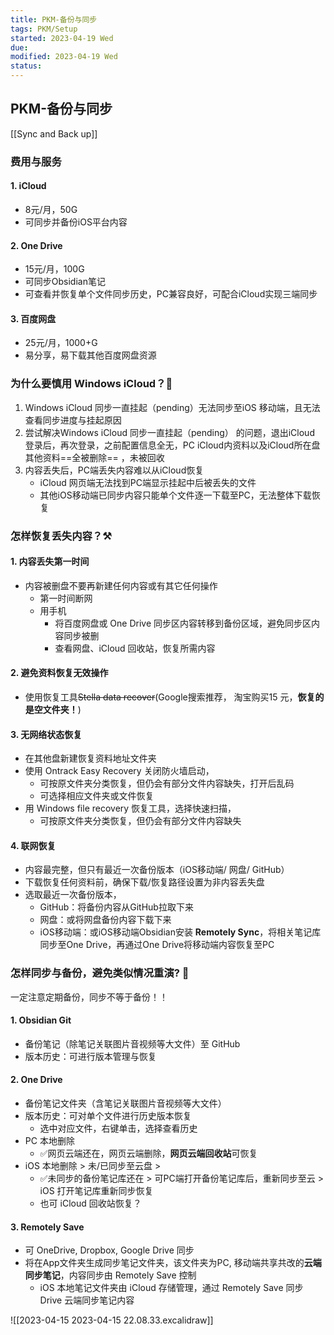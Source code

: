 ```yaml
---
title: PKM-备份与同步
tags: PKM/Setup
started: 2023-04-19 Wed
due: 
modified: 2023-04-19 Wed
status: 
---
```

## PKM-备份与同步
[[Sync and Back up]]
### 费用与服务
#### 1. iCloud
- 8元/月，50G
- 可同步并备份iOS平台内容
#### 2. One Drive
- 15元/月，100G
- 可同步Obsidian笔记
- 可查看并恢复单个文件同步历史，PC兼容良好，可配合iCloud实现三端同步
#### 3. 百度网盘
- 25元/月，1000+G
- 易分享，易下载其他百度网盘资源
### 为什么要慎用 Windows iCloud？🚫
1. Windows iCloud 同步一直挂起（pending）无法同步至iOS 移动端，且无法查看同步进度与挂起原因
2. 尝试解决Windows iCloud 同步一直挂起（pending） 的问题，退出iCloud 登录后，再次登录，之前配置信息全无，PC iCloud内资料以及iCloud所在盘其他资料==全被删除== ，未被回收
3. 内容丢失后，PC端丢失内容难以从iCloud恢复
	- iCloud 网页端无法找到PC端显示挂起中后被丢失的文件
	- 其他iOS移动端已同步内容只能单个文件逐一下载至PC，无法整体下载恢复
### 怎样恢复丢失内容？⚒️
#### 1. 内容丢失第一时间
- 内容被删盘不要再新建任何内容或有其它任何操作
	- 第一时间断网
	- 用手机
		- 将百度网盘或 One Drive 同步区内容转移到备份区域，避免同步区内容同步被删
		- 查看网盘、iCloud 回收站，恢复所需内容 
#### 2. 避免资料恢复无效操作
- 使用恢复工具~~Stella data recover~~(Google搜索推荐， 淘宝购买15 元，**恢复的是空文件夹！**)
#### 3. 无网络状态恢复
- 在其他盘新建恢复资料地址文件夹
- 使用 Ontrack Easy Recovery 关闭防火墙启动，
	- 可按原文件夹分类恢复，但仍会有部分文件内容缺失，打开后乱码
	- 可选择相应文件夹或文件恢复
- 用 Windows file recovery 恢复工具，选择快速扫描，
	- 可按原文件夹分类恢复，但仍会有部分文件内容缺失
#### 4. 联网恢复
- 内容最完整，但只有最近一次备份版本（iOS移动端/ 网盘/ GitHub）
- 下载恢复任何资料前，确保下载/恢复路径设置为非内容丢失盘
- 选取最近一次备份版本，
	- GitHub：将备份内容从GitHub拉取下来
	- 网盘：或将网盘备份内容下载下来
	- iOS移动端：或iOS移动端Obsidian安装 **Remotely Sync**，将相关笔记库同步至One Drive，再通过One Drive将移动端内容恢复至PC
### 怎样同步与备份，避免类似情况重演? 🚀
一定注意定期备份，同步不等于备份！！
#### 1. Obsidian Git
- 备份笔记（除笔记关联图片音视频等大文件）至 GitHub
- 版本历史：可进行版本管理与恢复
#### 2. One Drive 
- 备份笔记文件夹（含笔记关联图片音视频等大文件）
- 版本历史：可对单个文件进行历史版本恢复
	- 选中对应文件，右键单击，选择查看历史
- PC 本地删除
	- ✅网页云端还在，网页云端删除，**网页云端回收站**可恢复
- iOS 本地删除 > 未/已同步至云盘 > 
	- ✅未同步的备份笔记库还在 > 可PC端打开备份笔记库后，重新同步至云 > iOS 打开笔记库重新同步恢复  
	- 也可 iCloud 回收站恢复？ 
#### 3. Remotely Save
- 可 OneDrive, Dropbox, Google Drive 同步
- 将在App文件夹生成同步笔记文件夹，该文件夹为PC, 移动端共享共改的**云端同步笔记**，内容同步由 Remotely Save 控制
	- iOS 本地笔记文件夹由 iCloud 存储管理，通过 Remotely Save 同步 Drive 云端同步笔记内容

![[2023-04-15 2023-04-15 22.08.33.excalidraw]]
